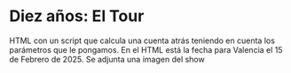 # Diez años: El Tour

HTML con un script que calcula una cuenta atrás teniendo en cuenta los parámetros que le pongamos.
En el HTML está la fecha para Valencia el 15 de Febrero de 2025. 
Se adjunta una imagen del show 
